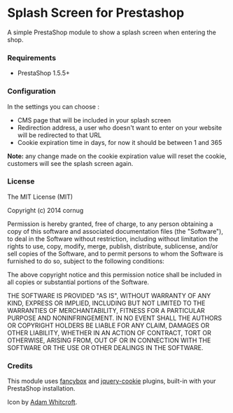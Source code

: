 Splash Screen for Prestashop
============================

A simple PrestaShop module to show a splash screen when entering the shop.

### Requirements
* PrestaShop 1.5.5+

### Configuration
In the settings you can choose :

* CMS page that will be included in your splash screen
* Redirection address, a user who doesn't want to enter on your website will be redirected to that URL
* Cookie expiration time in days, for now it should be between 1 and 365

**Note:** any change made on the cookie expiration value will reset the cookie, customers will see the splash screen again.

### License
The MIT License (MIT)

Copyright (c) 2014 cornug

Permission is hereby granted, free of charge, to any person obtaining a copy
of this software and associated documentation files (the "Software"), to deal
in the Software without restriction, including without limitation the rights
to use, copy, modify, merge, publish, distribute, sublicense, and/or sell
copies of the Software, and to permit persons to whom the Software is
furnished to do so, subject to the following conditions:

The above copyright notice and this permission notice shall be included in
all copies or substantial portions of the Software.

THE SOFTWARE IS PROVIDED "AS IS", WITHOUT WARRANTY OF ANY KIND, EXPRESS OR
IMPLIED, INCLUDING BUT NOT LIMITED TO THE WARRANTIES OF MERCHANTABILITY,
FITNESS FOR A PARTICULAR PURPOSE AND NONINFRINGEMENT. IN NO EVENT SHALL THE
AUTHORS OR COPYRIGHT HOLDERS BE LIABLE FOR ANY CLAIM, DAMAGES OR OTHER
LIABILITY, WHETHER IN AN ACTION OF CONTRACT, TORT OR OTHERWISE, ARISING FROM,
OUT OF OR IN CONNECTION WITH THE SOFTWARE OR THE USE OR OTHER DEALINGS IN
THE SOFTWARE.

### Credits
This module uses [fancybox](https://github.com/fancyapps/fancyBox) and [jquery-cookie](https://github.com/carhartl/jquery-cookie) plugins, built-in with your PrestaShop installation.

Icon by [Adam Whitcroft](https://github.com/AdamWhitcroft/Batch).
